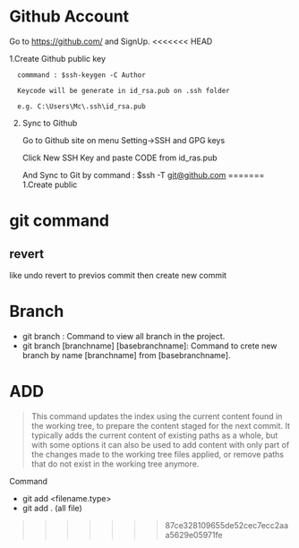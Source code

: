 # Github Account
  Go to https://github.com/ and SignUp.
<<<<<<< HEAD

  1.Create Github public key 

	  commmand : $ssh-keygen -C Author 

	  Keycode will be generate in id_rsa.pub on .ssh folder 

	  e.g. C:\Users\Mc\.ssh\id_rsa.pub 


  2. Sync to Github

  	 Go to Github site on menu Setting->SSH and GPG keys

  	 Click New SSH Key and paste CODE from id_ras.pub

  	 And Sync to Git by command : $ssh -T git@github.com 
=======
  1.Create public 

# git command
## revert
like undo revert to previos commit then create new commit

# Branch
  - git branch : Command to view all branch in the project.
  - git branch [branchname] [basebranchname]: Command to crete new branch by name [branchname] from [basebranchname]. 

# ADD
>This command updates the index using the current content found in the working tree, to prepare the content staged for the next commit. It typically adds the current content of existing paths as a whole, but with some options it can also be used to add content with only part of the changes made to the working tree files applied, or remove paths that do not exist in the working tree anymore.

Command 
* git add <filename.type> 
* git add . (all file)
>>>>>>> 87ce328109655de52cec7ecc2aaa5629e05971fe
